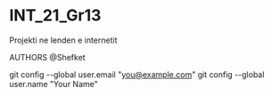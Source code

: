 # INT_21_Gr13
Projekti ne lenden e internetit

AUTHORS
@Shefket

git config --global user.email "you@example.com"
  git config --global user.name "Your Name"